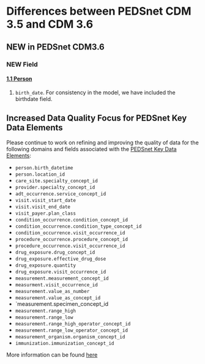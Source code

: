 
# Differences between PEDSnet CDM 3.5 and CDM 3.6

## NEW in PEDSnet CDM3.6
### NEW Field
#### [1.1 Person](Pedsnet_CDM_ETL_Conventions.md#11-person)
1. `birth_date`. For consistency in the model, we have included the birthdate field. 

## Increased Data Quality Focus for PEDSnet Key Data Elements

Please continue to work on refining and improving the quality of data for the following domains and fields associated with the [PEDSnet Key Data Elements](docs/PEDSnet%20Key%20Data%20Elements.md):

- `person.birth_datetime`
- `person.location_id`
- `care_site.specialty_concept_id`
- `provider.specialty_concept_id`
- `adt_occurrence.service_concept_id`
- `visit.visit_start_date`
- `visit.visit_end_date`
- `visit_payer.plan_class`
- `condition_occurrence.condition_concept_id`
- `condition_occurrence.condition_type_concept_id`
- `condition_occurrence.visit_occurrence_id`
- `procedure_occurrence.procedure_concept_id`
- `procedure_occurrence.visit_occurrence_id`
- `drug_exposure.drug_concept_id`
- `drug_exposure.effective_drug_dose`
- `drug_exposure.quantity`
- `drug_exposure.visit_occurrence_id`
- `measurement.measurement_concept_id`
- `measurment.visit_occurrence_id`
- `measurement.value_as_number`
- `measurement.value_as_concept_id`
- `measurement.specimen_concept_id  
- `measurement.range_high`
- `measurement.range_low`
- `measurement.range_high_operator_concept_id`
- `measurement.range_low_operator_concept_id`
- `measurement_organism.organism_concept_id`
- `immunization.immunization_concept_id`

More information can be found [here](https://github.com/PEDSnet/Data_Models/blob/master/PEDSnet/docs/PEDSnet%20Key%20Data%20Elements.md)



